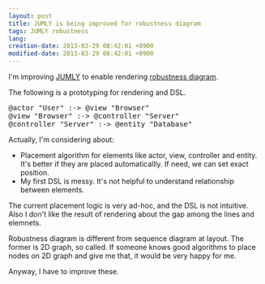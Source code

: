 ```yaml
---
layout: post
title: JUMLY is being improved for robustness diagram
tags: JUMLY robustness
lang: 
creation-date: 2013-03-29 08:42:01 +0900
modified-date: 2013-03-29 08:42:01 +0900
---
```

I'm improving [JUMLY](http://jumly.herokuapp.com/) to enable rendering [robustness diagram](https://www.google.co.jp/search?q=robustness+diagram&hl=en&tbm=isch&tbo=u&source=univ&sa=X&ei=UMpUUa5Bh_KQBYmngZgJ&ved=0CC8QsAQ&biw=998&bih=738).

The following is a prototyping for rendering and DSL.

<link rel="stylesheet" href="https://jumly.herokuapp.com/release/jumly.min.css" />
<script src='http://code.jquery.com/jquery-1.9.1.min.js'></script>
<script src='http://coffeescript.org/extras/coffee-script.js'></script>
<script type="text/javascript" src='https://jumly.herokuapp.com/release/jumly.min.js'></script>
<script type="text/jumly+robustness">
@actor "User" :-> @view "Browser"
@view "Browser" :-> @controller "Server"
@controller "Server" :-> @entity "Database"
</script>

<pre class="brush:js">
@actor "User" :-> @view "Browser"
@view "Browser" :-> @controller "Server"
@controller "Server" :-> @entity "Database"
</pre>

Actually, I'm considering about:

- Placement algorithm for elements like actor, view, controller and entity.
  It's better if they are placed automaticallly.
  If need, we can set exact position.
- My first DSL is messy. It's not helpful to understand relationship between elements.

The current placement logic is very ad-hoc, and the DSL is not intuitive.
Also I don't like the result of rendering about the gap among the lines and elemnets.

Robustness diagram is different from sequence diagram at layout.
The former is 2D graph, so called.
If someone knows good algorithms to place nodes on 2D graph and give me that, it would be very happy for me.

Anyway, I have to improve these.
